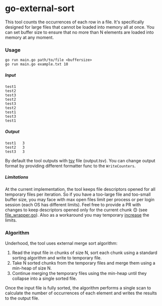 # go-external-sort
This tool counts the occurrences of each row in a file. It's specifically designed for large files that cannot be loaded into memory all at once. You can set buffer size to ensure that no more than N elements are loaded into memory at any moment.

### Usage
```
go run main.go path/to/file <buffersize>
go run main.go example.txt 10
```

##### Input
```
test1
test2
test3
test2
test3
test2
test1
test3
test1
```

##### Output
```
test1	3
test2	3
test3	3
```

By default the tool outputs with [tsv](https://en.wikipedia.org/wiki/Tab-separated_values) file (output.tsv). You can change output format by providing different formatter func to the `WriteCounters`.

##### Limitations
At the current implementation, the tool keeps file descriptors opened for all temporary files per iteration. So if you have a too-large file and too-small buffer size, you may face with max open files limit per process or per login session (each OS has different limits). Feel free to provide a PR with changes to keep descriptors opened only for the current chunk 😊 (see [file_wrapper.go](https://github.com/vano468/go-external-sort/blob/main/sorter/file_wrapper.go)). Also as a workaround you may temporary [increase](https://www.tecmint.com/increase-set-open-file-limits-in-linux/) the limits.

### Algorithm
Underhood, the tool uses external merge sort algorithm:
1. Read the input file in chunks of size N, sort each chunk using a standard sorting algorithm and write to temporary file.
2. Take N sorted chunks from the temporary files and merge them using a min-heap of size N.
3. Continue merging the temporary files using the min-heap until they collapse into a single sorted file.

Once the input file is fully sorted, the algorithm performs a single scan to calculate the number of occurrences of each element and writes the results to the output file.
